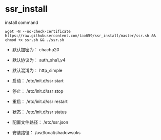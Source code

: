 # ssr_install
install command
```
wget -N --no-check-certificate https://raw.githubusercontent.com/tao659/ssr_install/master/ssr.sh && chmod +x ssr.sh && ./ssr.sh
```
- 默认加密为： chacha20
- 默认协议为： auth_sha1_v4
- 默认混淆为： http_simple

- 启动： /etc/init.d/ssr start
- 停止： /etc/init.d/ssr stop
- 重启： /etc/init.d/ssr restart
- 状态： /etc/init.d/ssr status

- 配置文件路径： /etc/ssr.json
- 安装路径： /usr/local/shadowsoks
